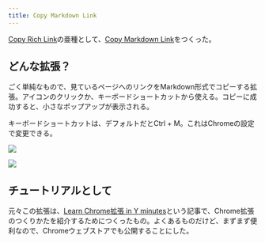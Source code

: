 ```yaml
---
title: Copy Markdown Link
---
```

[Copy Rich Link](https://chrome.google.com/webstore/detail/copy-rich-link/hikiamlgpdcabppakpmemaofmkgknpea)の亜種として、[Copy Markdown Link](https://chrome.google.com/webstore/detail/copy-markdown-link/gkceaaphhbeanfciglgpffnncfpipjpa)をつくった。

どんな拡張？
------

ごく単純なもので、見ているページへのリンクをMarkdown形式でコピーする拡張。アイコンのクリックか、キーボードショートカットから使える。コピーに成功すると、小さなポップアップが表示される。

キーボードショートカットは、デフォルトだとCtrl + M。これはChromeの設定で変更できる。

![](https://lh3.googleusercontent.com/docs/AG8NV2agRMHIYOkYdY-kgSsfq5ez42jAoyeTz_u8Bvd07FBejYsvA9F6Az-66mmn8Lxp2z3Vk-fARseP3ipCCx5VyLI7cAtLVVFrR5WIYnsTtqaBMgf0JLvet4_jm86rNTXD0N4IB2lMPDR-tqoHTUNEEiDNvbO77hfUi53TTD4_FoZ-5Di52ptL00w7wM1WB6txWqlwU9bXym-AuVmTost9Pkgeraw0AwKcoLZGbmEiZ40ix3VCoSY89sOW-MOjYIrTpGyZropZ4i6Io8DlO_K8vbN8QtIL7V65FSMtHPAZLxqxNskNWAlsSIYadgk4rZpEWKesaBkUU4uSye_P7NS6xQ79E2h3n3wArjS7-hsKsQF7WD2bzLEXxDU5aPAfO5B36lqg60SeFBAzTOJz2epX_3xt3-d9cPVpYVOnTXaACzMPxEPU89ut0Ru5_EuJKlaHbEigveL0NOL_6UMAxg7mkWvYzMYvLNaxY8pHUPRu6AEY-k1iWBVJmE_VTD5WGvCKP5XrGjDF_224WykgyJHcAd3ZG6ogiwSpOyau0iYrj837f_M8oJXmV6ZU2z7-klb_O1PO8blasWa53kJfQQrIZzTozWY2DQ4cH2ZIRHP9K8NjckC80254MRalg7XERw2Fljz6yXyeV8cFYEkC2JBH9mTr-aNSbThed4iSn4w3GMYrg1MRIp2QaDleJONP5zL7QcustTwo_iWkWPNLRuowSjOZJd_A2dl6sQGMWCj3eRGqe8w_aKBjaIH_4El1x1IJOl4oKA0pmIxggwuyIa08dFYLD_PUA9ku0GxI9Ht6DttPgjMmDpv8eDLGR9-Fum8i7UTTnoeGnpLKnyFmlH6CQUiW-qNEyeqRtfmcZi2GnqCd0qIkBcCmyT54ci5kVWbZV4ggCY5oQbZNJrkwHv-4GpZKL4L6YkqDlEwJwXwaeJFxZetZ3fCI_wnJ7JIibFI33fsNaD8jO_FZ5QDwl3NqYqL3ldYrZ8QCBzsESFeunP5uK9uiXFzzxlEYlufX64s5E9Vx2P1pCzcga9IU9hzBne5iwW0odVxAWPDCCcWpnvXHtCGqgY657Io4d_Hi68W68dGMiXKeYkGqSpBBvbudFmwzfBCRjxtky3rel_bgJoHszZbNVX807tn-T5DbtnL_8V4zVNYVAirYhzl6zLIW6lng_5gNUVjIQCtXaVHjTIMVnfjoX6v3dBReozZezg-IWfM8LwDZOyUhR_XBi3pAMZhcdxqhX5JxH-eo_sREIhfr0xes)

![](https://lh3.googleusercontent.com/docs/AG8NV2bKJZGCZdgttQ-jIOD_L4gDe1yjQC8c6rSZv57v5Oc2Ljp72qVDl1t1Xkvl8oq4ZzdFQkLUb75DBVZCiB1OPuiCkYtD_ls7ntVJG43Cft9BjORsRGP7rP8f_RJwm2kdKKzu9xV1YBNyMTUr4zS6_W43oYjuVV4XC9XywK6FWnPoyLGWoeVI-Jhy3Xq7F2w4irPaS58d4PHSqNotnjQwWqIIjrs6ugUO25-Xk0drbvs_Lh_GB7-qgFAL4cNCSURY-immJ4CUtLnFpkVUSqNNQwRJGEFgRz4hBT4OVYH3GYaMpJIV_1zrBEqZAbdhMf4WXD_eOVb93iPCDE5mxSvdAT1KnA3BGlRqeRY_iSR01iPZUBZ7oFhZkh6h-ex6PPNIUL-3SZc99n3_llbg681BlA9gW1S1Qvs8yFqENkLg-wXVehnK3a6hyREpciHeEh0gcZdxYdXAMoi2Ruem9blsggOS7UocEkGKRE0FHa50LgK78ItoHwoYwKeLWPp7Zh9y6rbC565RsckGq96V5dBQbVRaJK_0seLrs55L797DNisFfycKPWZFap614lOxjBNL07JvVy9w5JbQvFV-kTHSOrsQFjURaPUUUHs438QprNzdVP5ja5Fs59jOrojBfjo52BnEWGWtZgaiZmfSino8apDvb01274ZhAdtFsRHxCqYXewCSWs6sSqheMcDDlsLwvRrBc6SAcNHM306qxwjTgJfXlMY27ey269QvBFYxgi-qglmOvQrOsFUN-W2cZkh9mA655t750GVjutNmO89_wPcUCNooZfehZBtxqaMbFRudqrfZA4x0p2UibOA98autS3nhLiOTbOZqE2YA9z7xPjCMyZxUJmK7X49-Wadoy_2RZcS8Djcu0w3BAtfecEU1A3-sUu6d165H82RyR6rdauYtgiA7bU3ICOf1TZUoyDumzVB-hMAkSZ-JL34PlKg-KOHEK-7lZlL4v2RMXmsbfcBdvTjSDcctZCx-0D0vcj-d74TBm-KOkAUT2L0DKlOULhtsfoiigveidC_-Cdm2PZ0WN9fdrnZNv3iSP3pjbo53N7aHz3plcIJDBCb7_RUONddcOPXb8qJ7aRtzeydyWZhu-OGmFGJLf7JMoKKF1ln7yLdQABmjKHvAtoS4oG0yLYKAIM_We6i6tfhcpDL3NLICcGq240VCdsfhJ45i-2ZM9QmjtIQngjy4mMeS9FzdRF93sIYpW-djRZU-LRCTNZ2M1t8MaNfkILnHu7NIf2Xod41b)

チュートリアルとして
----------

元々この拡張は、[Learn Chrome拡張 in Y minutes](https://r7kamura.com/articles/2022-05-18-learn-chrome-extention-in-y-minutes)という記事で、Chrome拡張のつくりかたを紹介するためにつくったもの。よくあるものだけど、まずまず便利なので、Chromeウェブストアでも公開することにした。
